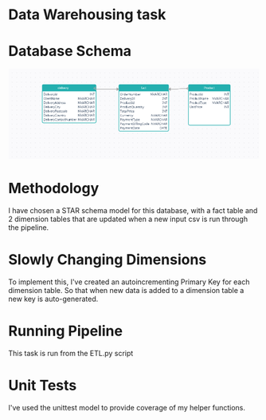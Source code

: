 # Data Warehousing task


# Database Schema

![alt text](https://github.com/joey-91/SQLite-Data-Warehouse-Task/blob/main/diagrams/schema.PNG)


# Methodology

I have chosen a STAR schema model for this database, with a fact table and 2 dimension tables that are updated when a new input csv is run through the pipeline.

#  Slowly Changing Dimensions

To implement this, I've created an autoincrementing Primary Key for each dimension table. So that when new data is added to a dimension table a new key is auto-generated. 


# Running Pipeline

This task is run from the ETL.py script

# Unit Tests

I've used the unittest model to provide coverage of my helper functions.
